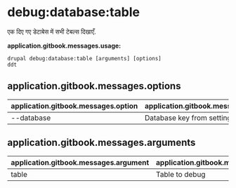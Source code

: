 # debug:database:table
एक दिए गए डेटाबेस में सभी टेबल्स दिखाएँ.

**application.gitbook.messages.usage:**
```
drupal debug:database:table [arguments] [options]
ddt
```

## application.gitbook.messages.options
application.gitbook.messages.option | application.gitbook.messages.details
-------|-------------
--database | Database key from settings.php

## application.gitbook.messages.arguments
application.gitbook.messages.argument | application.gitbook.messages.details
---------|-------------
table | Table to debug
